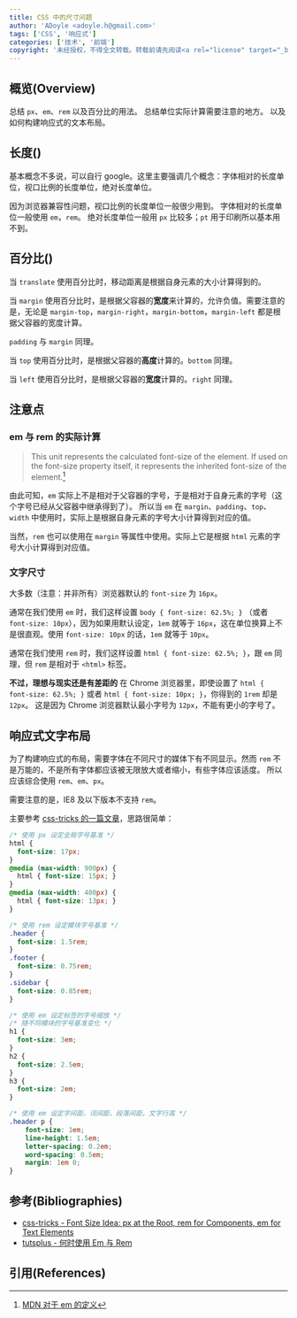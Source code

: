 ```yaml
---
title: CSS 中的尺寸问题
author: 'ADoyle <adoyle.h@gmail.com>'
tags: ['CSS', '响应式']
categories: ['技术', '前端']
copyright: '未经授权，不得全文转载。转载前请先阅读<a rel="license" target="_blank" href="//adoyle.me/blog/copyright.html">本站版权声明</a>'
---
```


## 概览(Overview)

总结 `px`、`em`、`rem` 以及百分比的用法。
总结单位实际计算需要注意的地方。
以及如何构建响应式的文本布局。

<!-- more -->

## 长度([<length>][0])

基本概念不多说，可以自行 google。这里主要强调几个概念：字体相对的长度单位，视口比例的长度单位，绝对长度单位。

因为浏览器兼容性问题，视口比例的长度单位一般很少用到。
字体相对的长度单位一般使用 `em`，`rem`。
绝对长度单位一般用 `px` 比较多；`pt` 用于印刷所以基本用不到。

## 百分比([<percentage>][1])

当 `translate` 使用百分比时，移动距离是根据自身元素的大小计算得到的。

当 `margin` 使用百分比时，是根据父容器的**宽度**来计算的，允许负值。需要注意的是，无论是 `margin-top`，`margin-right`，`margin-bottom`，`margin-left` 都是根据父容器的宽度计算。

`padding` 与 `margin` 同理。

当 `top` 使用百分比时，是根据父容器的**高度**计算的。`bottom` 同理。

当 `left` 使用百分比时，是根据父容器的**宽度**计算的。`right` 同理。


## 注意点

### em 与 rem 的实际计算

> This unit represents the calculated font-size of the element. If used on the font-size property itself, it represents the inherited font-size of the element.[^1]

由此可知，`em` 实际上不是相对于父容器的字号，于是相对于自身元素的字号（这个字号已经从父容器中继承得到了）。
所以当 `em` 在 `margin`、`padding`、`top`、`width` 中使用时，实际上是根据自身元素的字号大小计算得到对应的值。

当然，`rem` 也可以使用在 `margin` 等属性中使用。实际上它是根据 `html` 元素的字号大小计算得到对应值。

### 文字尺寸

大多数（注意：并非所有）浏览器默认的 `font-size` 为 `16px`。

通常在我们使用 `em` 时，我们这样设置 `body { font-size: 62.5%; }` （或者 `font-size: 10px`），因为如果用默认设定，`1em` 就等于 `16px`，这在单位换算上不是很直观。使用 `font-size: 10px` 的话，`1em` 就等于 `10px`。

通常在我们使用 `rem` 时，我们这样设置 `html { font-size: 62.5%; }`，跟 `em` 同理，但 `rem` 是相对于 `<html>` 标签。

**不过，理想与现实还是有差距的**
在 Chrome 浏览器里，即使设置了 `html { font-size: 62.5%; }` 或者 `html { font-size: 10px; }`，你得到的 `1rem` 却是 `12px`。
这是因为 Chrome 浏览器默认最小字号为 `12px`，不能有更小的字号了。

## 响应式文字布局

为了构建响应式的布局，需要字体在不同尺寸的媒体下有不同显示。然而 `rem` 不是万能的，不是所有字体都应该被无限放大或者缩小，有些字体应该适度。
所以应该综合使用 `rem`、`em`、`px`。

需要注意的是，IE8 及以下版本不支持 `rem`。

主要参考 [css-tricks 的一篇文章][B1]，思路很简单：

```css
/* 使用 px 设定全局字号基准 */
html {
  font-size: 17px;
}
@media (max-width: 900px) {
  html { font-size: 15px; }
}
@media (max-width: 400px) {
  html { font-size: 13px; }
}

/* 使用 rem 设定模块字号基准 */
.header {
  font-size: 1.5rem;
}
.footer {
  font-size: 0.75rem;
}
.sidebar {
  font-size: 0.85rem;
}

/* 使用 em 设定标签的字号缩放 */
/* 随不同模块的字号基准变化 */
h1 {
  font-size: 3em;
}
h2 {
  font-size: 2.5em;
}
h3 {
  font-size: 2em;
}

/* 使用 em 设定字间距，词间距，段落间距，文字行高 */
.header p {
    font-size: 1em;
    line-height: 1.5em;
    letter-spacing: 0.2em;
    word-spacing: 0.5em;
    margin: 1em 0;
}
```


## 参考(Bibliographies)
- [css-tricks - Font Size Idea: px at the Root, rem for Components, em for Text Elements][B1]
- [tutsplus - 何时使用 Em 与 Rem][B2]

## 引用(References)
[^1]: [MDN 对于 em 的定义][R1]


<!-- 以下是相关链接 -->

[R1]: https://developer.mozilla.org/en-US/docs/Web/CSS/length#Font-relative_lengths

[B1]: https://css-tricks.com/rems-ems/
[B2]: http://webdesign.tutsplus.com/zh-hans/tutorials/comprehensive-guide-when-to-use-em-vs-rem--cms-23984

[0]: https://developer.mozilla.org/zh-CN/docs/Web/CSS/length
[1]: https://developer.mozilla.org/en-US/docs/Web/CSS/percentage
